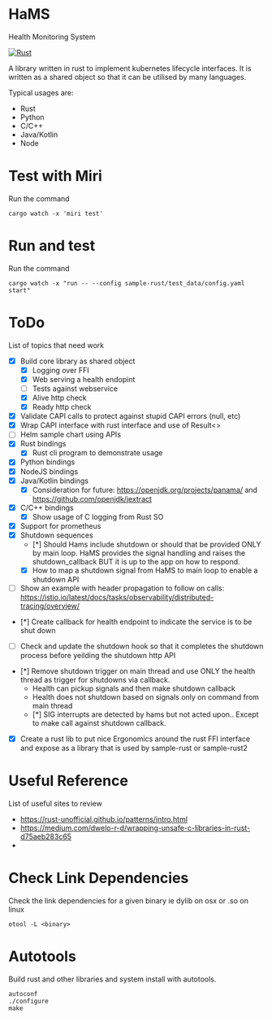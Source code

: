 # HaMS
Health Monitoring System

[![Rust](https://github.com/PolecatWorks/hams/actions/workflows/rust.yml/badge.svg)](https://github.com/PolecatWorks/hams/actions/workflows/rust.yml)

A library written in rust to implement kubernetes lifecycle interfaces. It is written as a shared object so that it can be utilised by many languages.

Typical usages are:
* Rust
* Python
* C/C++
* Java/Kotlin
* Node


# Test with Miri

Run the command

    cargo watch -x 'miri test'

# Run and test

Run the command

    cargo watch -x "run -- --config sample-rust/test_data/config.yaml start"



# ToDo

List of topics that need work

* [x] Build core library as shared object
  * [x] Logging over FFI
  * [x] Web serving a health endopint
  * [ ] Tests against webservice
  * [x] Alive http check
  * [x] Ready http check
* [x] Validate CAPI calls to protect against stupid CAPI errors (null, etc)
* [x] Wrap CAPI interface with rust interface and use of Result<>
* [ ] Helm sample chart using APIs
* [x] Rust bindings
  * [x] Rust cli program to demonstrate usage
* [x] Python bindings
* [x] NodeJS bindings
* [x] Java/Kotlin bindings
  * [x] Consideration for future: https://openjdk.org/projects/panama/ and https://github.com/openjdk/jextract
* [x] C/C++ bindings
  * [x] Show usage of C logging from Rust SO
* [x] Support for prometheus
* [x] Shutdown sequences
  * [*] Should Hams include shutdown or should that be provided ONLY by main loop. HaMS provides the signal handling and raises the shutdown_callback BUT it is up to the app on how to respond.
  * [x] How to map a shutdown signal from HaMS to main loop to enable a shutdown API
* [ ] Show an example with header propagation to follow on calls: https://istio.io/latest/docs/tasks/observability/distributed-tracing/overview/
* [*] Create callback for health endpoint to indicate the service is to be shut down
* [ ] Check and update the shutdown hook so that it completes the shutdown process before yeilding the shutdown http API
* [*] Remove shutdown trigger on main thread and use ONLY the health thread as trigger for shutdowns via callback.
  * Health can pickup signals and then make shutdown callback
  * Health does not shutdown based on signals only on command from main thread
  * [*] SIG interrupts are detected by hams but not acted upon.. Except to make call against shutdown callback.
* [x] Create a rust lib to put nice Ergonomics around the rust FFI interface and expose as a library that is used by sample-rust or sample-rust2

# Useful Reference
List of useful sites to review
* https://rust-unofficial.github.io/patterns/intro.html
* https://medium.com/dwelo-r-d/wrapping-unsafe-c-libraries-in-rust-d75aeb283c65
*

# Check Link Dependencies
Check the link dependencies for a given binary ie dylib on osx or .so on linux

    otool -L <binary>

# Autotools

Build rust and other libraries and system install with autotools.

    autoconf
    ./configure
    make

